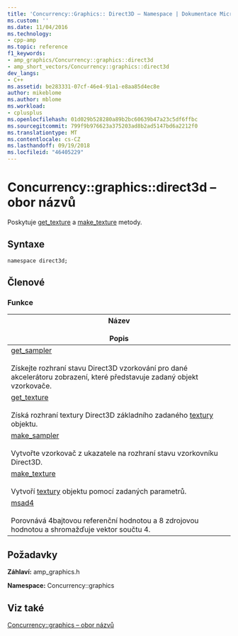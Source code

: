 ```yaml
---
title: 'Concurrency::Graphics:: Direct3D – Namespace | Dokumentace Microsoftu'
ms.custom: ''
ms.date: 11/04/2016
ms.technology:
- cpp-amp
ms.topic: reference
f1_keywords:
- amp_graphics/Concurrency::graphics::direct3d
- amp_short_vectors/Concurrency::graphics::direct3d
dev_langs:
- C++
ms.assetid: be283331-07cf-46e4-91a1-e8aa85d4ec8e
author: mikeblome
ms.author: mblome
ms.workload:
- cplusplus
ms.openlocfilehash: 01d029b528280a89b2bc60639b47a23c5df6ffbc
ms.sourcegitcommit: 799f9b976623a375203ad8b2ad5147bd6a2212f0
ms.translationtype: MT
ms.contentlocale: cs-CZ
ms.lasthandoff: 09/19/2018
ms.locfileid: "46405229"
---
```

# <a name="concurrencygraphicsdirect3d-namespace"></a>Concurrency::graphics::direct3d – obor názvů

Poskytuje [get_texture](concurrency-graphics-direct3d-namespace-functions.md#get_texture) a [make_texture](concurrency-graphics-direct3d-namespace-functions.md#make_texture) metody.

## <a name="syntax"></a>Syntaxe

```
namespace direct3d;
```

## <a name="members"></a>Členové

### <a name="functions"></a>Funkce

|Název<br /><br /> Popis|
|--------------------------|
|[get_sampler](concurrency-graphics-direct3d-namespace-functions.md#get_sampler)<br /><br /> Získejte rozhraní stavu Direct3D vzorkování pro dané akcelerátoru zobrazení, které představuje zadaný objekt vzorkovače.|
|[get_texture](concurrency-graphics-direct3d-namespace-functions.md#get_texture)<br /><br /> Získá rozhraní textury Direct3D základního zadaného [textury](texture-class.md) objektu.|
|[make_sampler](concurrency-graphics-direct3d-namespace-functions.md#make_sampler)<br /><br /> Vytvořte vzorkovač z ukazatele na rozhraní stavu vzorkovníku Direct3D.|
|[make_texture](concurrency-graphics-direct3d-namespace-functions.md#make_texture)<br /><br /> Vytvoří [textury](texture-class.md) objektu pomocí zadaných parametrů.|
|[msad4](concurrency-graphics-direct3d-namespace-functions.md#msad4)<br /><br /> Porovnává 4bajtovou referenční hodnotou a 8 zdrojovou hodnotou a shromažďuje vektor součtu 4.|

## <a name="requirements"></a>Požadavky

**Záhlaví:** amp_graphics.h

**Namespace:** Concurrency::graphics

## <a name="see-also"></a>Viz také

[Concurrency::graphics – obor názvů](concurrency-graphics-namespace.md)
